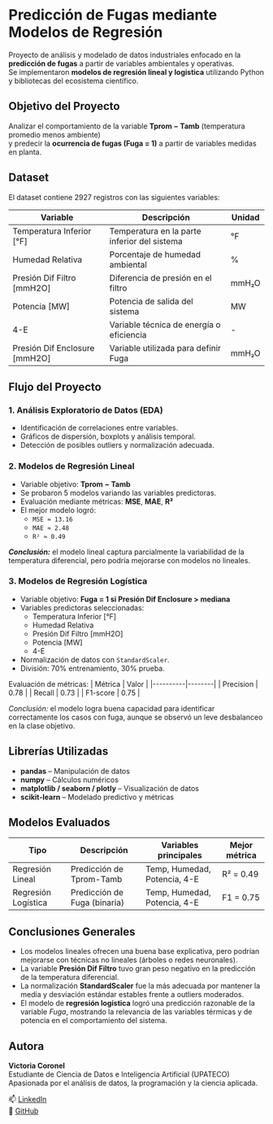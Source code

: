 # Predicción de Fugas mediante Modelos de Regresión

Proyecto de análisis y modelado de datos industriales enfocado en la **predicción de fugas** a partir de variables ambientales y operativas.  
Se implementaron **modelos de regresión lineal y logística** utilizando Python y bibliotecas del ecosistema científico.


## Objetivo del Proyecto

Analizar el comportamiento de la variable **Tprom − Tamb** (temperatura promedio menos ambiente)  
y predecir la **ocurrencia de fugas (Fuga = 1)** a partir de variables medidas en planta.


## Dataset

El dataset contiene 2927 registros con las siguientes variables:

| Variable | Descripción | Unidad |
|-----------|-------------|--------|
| Temperatura Inferior [°F] | Temperatura en la parte inferior del sistema | °F |
| Humedad Relativa | Porcentaje de humedad ambiental | % |
| Presión Dif Filtro [mmH2O] | Diferencia de presión en el filtro | mmH₂O |
| Potencia [MW] | Potencia de salida del sistema | MW |
| 4-E | Variable técnica de energía o eficiencia | - |
| Presión Dif Enclosure [mmH2O] | Variable utilizada para definir Fuga | mmH₂O |


## Flujo del Proyecto

### 1. Análisis Exploratorio de Datos (EDA)
- Identificación de correlaciones entre variables.
- Gráficos de dispersión, boxplots y análisis temporal.
- Detección de posibles outliers y normalización adecuada.

### 2. Modelos de Regresión Lineal
- Variable objetivo: **Tprom − Tamb**  
- Se probaron 5 modelos variando las variables predictoras.  
- Evaluación mediante métricas: **MSE**, **MAE**, **R²**  
- El mejor modelo logró:
  - `MSE ≈ 13.16`
  - `MAE ≈ 2.48`
  - `R² ≈ 0.49`

***Conclusión:*** el modelo lineal captura parcialmente la variabilidad de la temperatura diferencial, pero podría mejorarse con modelos no lineales.

### 3. Modelos de Regresión Logística
- Variable objetivo: **Fuga = 1 si Presión Dif Enclosure > mediana**
- Variables predictoras seleccionadas:
  - Temperatura Inferior [°F]
  - Humedad Relativa
  - Presión Dif Filtro [mmH2O]
  - Potencia [MW]
  - 4-E
- Normalización de datos con `StandardScaler`.
- División: 70% entrenamiento, 30% prueba.

Evaluación de métricas:
| Métrica | Valor |
|----------|--------|
| Precision | 0.78 |
| Recall | 0.73 |
| F1-score | 0.75 |

*Conclusión:* el modelo logra buena capacidad para identificar correctamente los casos con fuga, aunque se observó un leve desbalanceo en la clase objetivo.

## Librerías Utilizadas

- **pandas** – Manipulación de datos  
- **numpy** – Cálculos numéricos  
- **matplotlib / seaborn / plotly** – Visualización de datos  
- **scikit-learn** – Modelado predictivo y métricas  


## Modelos Evaluados

| Tipo | Descripción | Variables principales | Mejor métrica |
|------|--------------|----------------------|----------------|
| Regresión Lineal | Predicción de Tprom-Tamb | Temp, Humedad, Potencia, 4-E | R² = 0.49 |
| Regresión Logística | Predicción de Fuga (binaria) | Temp, Humedad, Potencia, 4-E | F1 = 0.75 |


## Conclusiones Generales

- Los modelos lineales ofrecen una buena base explicativa, pero podrían mejorarse con técnicas no lineales (árboles o redes neuronales).  
- La variable **Presión Dif Filtro** tuvo gran peso negativo en la predicción de la temperatura diferencial.  
- La normalización **StandardScaler** fue la más adecuada por mantener la media y desviación estándar estables frente a outliers moderados.  
- El modelo de **regresión logística** logró una predicción razonable de la variable *Fuga*, mostrando la relevancia de las variables térmicas y de potencia en el comportamiento del sistema.


## Autora

**Victoria Coronel**  
Estudiante de Ciencia de Datos e Inteligencia Artificial (UPATECO)  
Apasionada por el análisis de datos, la programación y la ciencia aplicada.

📫 [LinkedIn](https://www.linkedin.com/in/victtoria77/)  
📁 [GitHub](https://github.com/Vixxtory)

